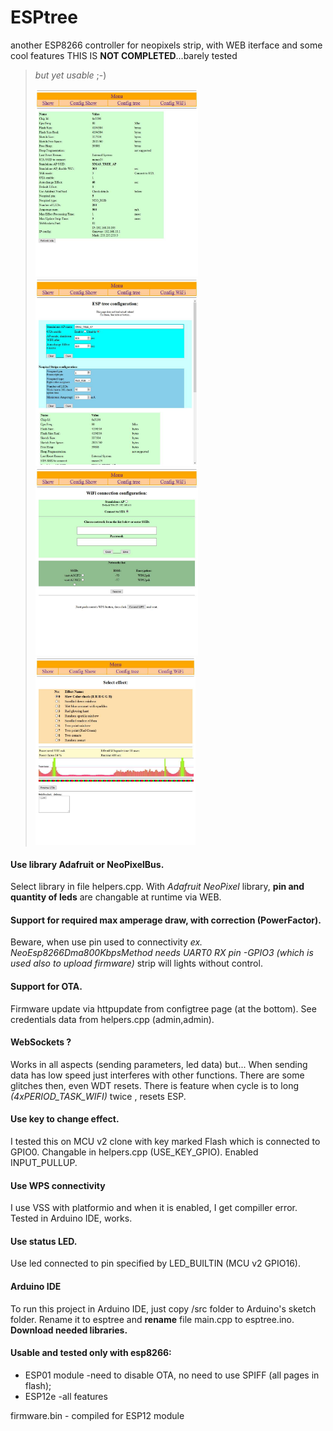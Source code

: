 # ESPtree
another ESP8266 controller for neopixels strip, with WEB iterface and some cool features
THIS IS **NOT COMPLETED**...barely tested 
>*but yet usable* ;-)
>
><img height="300" src="https://github.com/dMbski/ESPtree/blob/master/screens/Schowek09.jpg" /><img height="300" src="https://github.com/dMbski/ESPtree/blob/master/screens/Schowek10.jpg" />
><img height="300" src="https://github.com/dMbski/ESPtree/blob/master/screens/Schowek11.jpg" /><img height="300" src="https://github.com/dMbski/ESPtree/blob/master/screens/Schowek12.jpg" />

#### Use library Adafruit or NeoPixelBus. 
Select library in file helpers.cpp. With *Adafruit NeoPixel* library, **pin and quantity of leds** are changable at runtime via WEB.
#### Support for required max amperage draw, with correction (PowerFactor).
Beware, when use pin used to connectivity *ex. NeoEsp8266Dma800KbpsMethod needs UART0 RX pin -GPIO3 (which is used also to upload firmware)* strip will lights without control.
#### Support for OTA.
Firmware update via httpupdate from configtree page (at the bottom). See credentials data from helpers.cpp (admin,admin).
#### WebSockets ?
Works in all aspects (sending parameters, led data) but...
When sending data has low speed just interferes with other functions. There are some glitches then, even WDT resets. 
There is feature when cycle is to long *(4xPERIOD_TASK_WIFI)* twice , resets ESP. 
#### Use key to change effect.
I tested this on MCU v2 clone with key marked Flash which is connected to GPIO0. Changable in helpers.cpp (USE_KEY_GPIO). Enabled INPUT_PULLUP.
#### Use WPS connectivity
I use VSS with platformio and when it is enabled, I get compiller error. Tested in Arduino IDE, works.
#### Use status LED.
Use led connected to pin specified by LED_BUILTIN (MCU v2 GPIO16).
#### Arduino IDE
To run this project in Arduino IDE, just copy /src folder to Arduino's sketch folder. Rename it to esptree and **rename** file main.cpp to esptree.ino. **Download needed libraries.**
#### Usable and tested only with esp8266:
- ESP01 module -need to disable OTA, no need to use SPIFF (all pages in flash);
- ESP12e -all features

firmware.bin - compiled for ESP12 module
